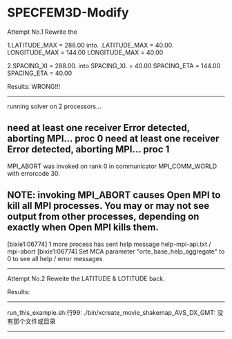 # SPECFEM3D-Modify

Attempt No.1
Rewrite the 

1.LATITUDE_MAX  = 288.00    into.   .LATITUDE_MAX  = 40.00.   
  LONGITUDE_MAX = 144.00             LONGITUDE_MAX = 40.00
  
2.SPACING_XI    = 288.00.   into     SPACING_XI.   = 40.00
  SPACING_ETA   = 144.00             SPACING_ETA   = 40.00

Results: WRONG!!!
******************************************************************************************************************************
  running solver on  2 processors...

 need at least one receiver
 Error detected, aborting MPI... proc            0
 need at least one receiver
 Error detected, aborting MPI... proc            1
--------------------------------------------------------------------------
MPI_ABORT was invoked on rank 0 in communicator MPI_COMM_WORLD
with errorcode 30.

NOTE: invoking MPI_ABORT causes Open MPI to kill all MPI processes.
You may or may not see output from other processes, depending on
exactly when Open MPI kills them.
--------------------------------------------------------------------------
[bixie1:06774] 1 more process has sent help message help-mpi-api.txt / mpi-abort
[bixie1:06774] Set MCA parameter "orte_base_help_aggregate" to 0 to see all help / error messages
******************************************************************************************************************************




Attempt No.2
Reweite the LATITUDE & LOTITUDE back.

Results:
******************************************************************************************************************************
run_this_example.sh:行99: ./bin/xcreate_movie_shakemap_AVS_DX_GMT: 没有那个文件或目录
******************************************************************************************************************************

